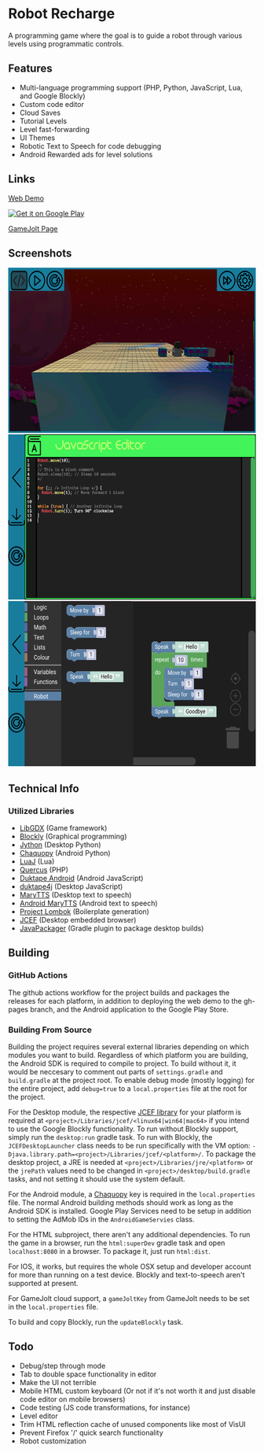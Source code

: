 # Robot Recharge
A programming game where the goal is to guide a robot through various levels using programmatic controls.

## Features
- Multi-language programming support (PHP, Python, JavaScript, Lua, and Google Blockly) 
- Custom code editor
- Cloud Saves
- Tutorial Levels
- Level fast-forwarding
- UI Themes 
- Robotic Text to Speech for code debugging
- Android Rewarded ads for level solutions

## Links
[Web Demo](https://thelogicmaster.github.io/robot-recharge/)

[![Get it on Google Play](https://badgen.net/badge/icon/googleplay?icon=googleplay&label)](https://play.google.com/store/apps/details?id=com.thelogicmaster.robot_recharge)

[GameJolt Page](https://gamejolt.com/games/robot-recharge/570956)

## Screenshots
<img src="media/screenshot1.png?raw=true" height="336" width="598">
<img src="media/screenshot2.png?raw=true" height="336" width="598">
<img src="media/screenshot3.png?raw=true" height="336" width="598">

## Technical Info
### Utilized Libraries
- [LibGDX](https://libgdx.com/) (Game framework)
- [Blockly](https://developers.google.com/blockly) (Graphical programming)
- [Jython](https://www.jython.org/) (Desktop Python)
- [Chaquopy](https://chaquo.com/chaquopy) (Android Python)
- [LuaJ](https://github.com/luaj/luaj) (Lua)
- [Quercus](https://www.caucho.com/resin-3.1/doc/quercus.xtp) (PHP)
- [Duktape Android](https://github.com/cashapp/duktape-android) (Android JavaScript)
- [duktape4j](https://github.com/webfolderio/duktape4j) (Desktop JavaScript)
- [MaryTTS](https://github.com/marytts/marytts) (Desktop text to speech)
- [Android MaryTTS](https://github.com/AndroidMaryTTS/AndroidMaryTTS) (Android text to speech)
- [Project Lombok](https://projectlombok.org/) (Boilerplate generation)
- [JCEF](https://github.com/chromiumembedded/java-cef) (Desktop embedded browser)
- [JavaPackager](https://github.com/fvarrui/JavaPackager) (Gradle plugin to package desktop builds)

## Building
### GitHub Actions
The github actions workflow for the project builds and packages the releases for each platform, in addition to deploying
the web demo to the gh-pages branch, and the Android application to the Google Play Store.

### Building From Source
Building the project requires several external libraries depending on which modules you want to build. Regardless of
which platform you are building, the Android SDK is required to compile to project. To build without it, it would be
neccesary to comment out parts of `settings.gradle` and `build.gradle` at the project root. To enable debug mode 
(mostly logging) for the entire project, add `debug=true` to a `local.properties` file at the root for the project. 

For the Desktop module, the respective [JCEF library](https://github.com/jcefbuild/jcefbuild/releases) for your platform is required at
`<project>/Libraries/jcef/<linux64|win64|mac64>` if you intend to use the Google Blockly functionality. To run without 
Blockly support, simply run the `desktop:run` gradle task. To run with Blockly, the `JCEFDesktopLauncher` class needs to
be run specifically with the VM option: `-Djava.library.path=<project>/Libraries/jcef/<platform>/`. To package the 
desktop project, a JRE is needed at `<project>/Libraries/jre/<platform>` or the `jrePath` values need to be changed in
`<project>/desktop/build.gradle` tasks, and not setting it should use the system default.

For the Android module, a [Chaquopy](https://chaquo.com/chaquopy) key is required in the `local.properties` file. The 
normal Android building methods should work as long as the Android SDK is installed. Google Play Services need to be
setup in addition to setting the AdMob IDs in the `AndroidGameServies` class.

For the HTML subproject, there aren't any additional dependencies. To run the game in a browser, run the `html:superDev`
gradle task and open `localhost:8080` in a browser. To package it, just run `html:dist`. 

For IOS, it works, but requires the whole OSX setup and developer account for more than running on a test device. 
Blockly and text-to-speech aren't supported at present.

For GameJolt cloud support, a `gameJoltKey` from GameJolt needs to be set in the `local.properties` file.

To build and copy Blockly, run the `updateBlockly` task.

## Todo
- Debug/step through mode
- Tab to double space functionality in editor
- Make the UI not terrible
- Mobile HTML custom keyboard (Or not if it's not worth it and just disable code editor on mobile browsers)
- Code testing (JS code transformations, for instance)
- Level editor
- Trim HTML reflection cache of unused components like most of VisUI
- Prevent Firefox '/' quick search functionality
- Robot customization